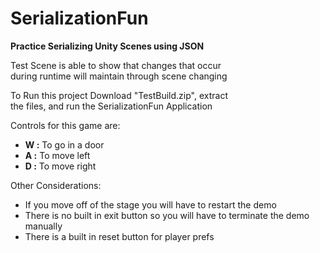 # SerializationFun

**Practice Serializing Unity Scenes using JSON**

Test Scene is able to show that changes that occur <br />
during runtime will maintain through scene changing <br />

To Run this project Download "TestBuild.zip", extract <br />
the files, and run the SerializationFun Application <br />

Controls for this game are: <br />
- **W :** To go in a door
- **A :** To move left
- **D :** To move right

Other Considerations: <br />
- If you move off of the stage you will have to restart the demo
- There is no built in exit button so you will have to terminate the demo manually
- There is a built in reset button for player prefs
